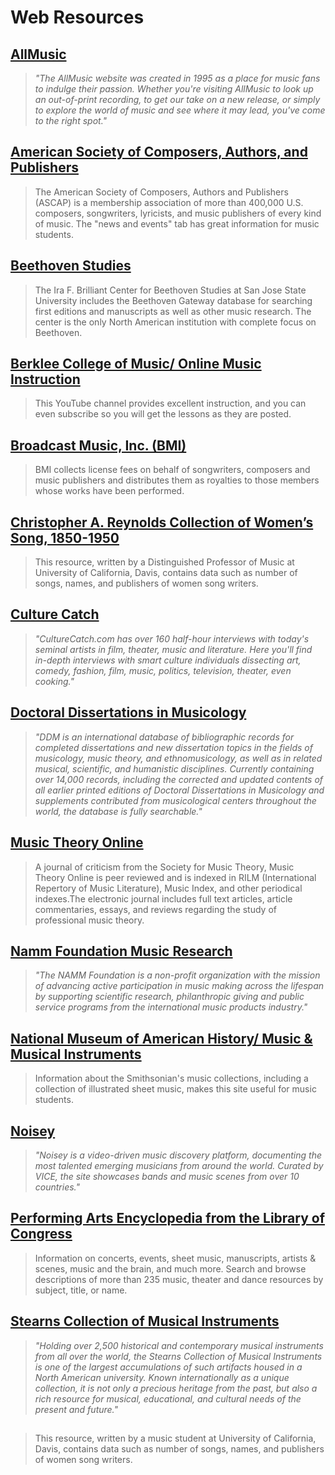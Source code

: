 # Web Resources

## [AllMusic](http://www.allmusic.com/)

> _"The AllMusic website was created in 1995 as a place for music fans to indulge their passion. Whether you're visiting AllMusic to look up an out-of-print recording, to get our take on a new release, or simply to explore the world of music and see where it may lead, you've come to the right spot."_

## [American Society of Composers, Authors, and Publishers](http://www.ascap.com/)

> The American Society of Composers, Authors and Publishers \(ASCAP\) is a membership association of more than 400,000 U.S. composers, songwriters, lyricists, and music publishers of every kind of music. The "news and events" tab has great information for music students.

## [Beethoven Studies](http://www.sjsu.edu/beethoven/)

> The Ira F. Brilliant Center for Beethoven Studies at San Jose State University includes the Beethoven Gateway database for searching first editions and manuscripts as well as other music research. The center is the only North American institution with complete focus on Beethoven.

## [Berklee College of Music/ Online Music Instruction](http://www.youtube.com/user/Berkleemusic)

> This YouTube channel provides excellent instruction, and you can even subscribe so you will get the lessons as they are posted.

## [Broadcast Music, Inc. \(BMI\)](http://www.bmi.com/)

> BMI collects license fees on behalf of songwriters, composers and music publishers and distributes them as royalties to those members whose works have been performed.

## [Christopher A. Reynolds Collection of Women’s Song, 1850-1950](https://merritt.cdlib.org/m/ark:%252F13030%252Fm5br8stc)

> This resource, written by a Distinguished Professor of Music at University of California, Davis, contains data such as number of songs, names, and publishers of women song writers.

## [Culture Catch](http://culturecatch.com/vidcast)

> _"CultureCatch.com has over 160 half-hour interviews with today's seminal artists in film, theater, music and literature. Here you'll find in-depth interviews with smart culture individuals dissecting art, comedy, fashion, film, music, politics, television, theater, even cooking."_

## [Doctoral Dissertations in Musicology](http://www.ams-net.org/ddm/index.php)

> _"DDM is an international database of bibliographic records for completed dissertations and new dissertation topics in the fields of musicology, music theory, and ethnomusicology, as well as in related musical, scientific, and humanistic disciplines. Currently containing over 14,000 records, including the corrected and updated contents of all earlier printed editions of Doctoral Dissertations in Musicology and supplements contributed from musicological centers throughout the world, the database is fully searchable."_

## [Music Theory Online](http://www.mtosmt.org/index.php)

> A journal of criticism from the Society for Music Theory, Music Theory Online is peer reviewed and is indexed in RILM \(International Repertory of Music Literature\), Music Index, and other periodical indexes.The electronic journal includes full text articles, article commentaries, essays, and reviews regarding the study of professional music theory.

## [Namm Foundation Music Research](http://www.nammfoundation.org/)

> _"The NAMM Foundation is a non-profit organization with the mission of advancing active participation in music making across the lifespan by supporting scientific research, philanthropic giving and public service programs from the international music products industry."_

## [National Museum of American History/ Music & Musical Instruments](http://americanhistory.si.edu/collections/subjects/music-musical-instruments)

> Information about the Smithsonian's music collections, including a collection of illustrated sheet music, makes this site useful for music students.

## [Noisey](http://www.noisey.com/)

> _"Noisey is a video-driven music discovery platform, documenting the most talented emerging musicians from around the world. Curated by VICE, the site showcases bands and music scenes from over 10 countries."_

## [Performing Arts Encyclopedia from the Library of Congress](http://www.loc.gov/performingarts/index.html)

> Information on concerts, events, sheet music, manuscripts, artists & scenes, music and the brain, and much more. Search and browse descriptions of more than 235 music, theater and dance resources by subject, title, or name.

## [Stearns Collection of Musical Instruments](http://www.music.umich.edu/research/stearns_collection/index.htm)

> _"Holding over 2,500 historical and contemporary musical instruments from all over the world, the Stearns Collection of Musical Instruments is one of the largest accumulations of such artifacts housed in a North American university. Known internationally as a unique collection, it is not only a precious heritage from the past, but also a rich resource for musical, educational, and cultural needs of the present and future."_

## 

> This resource, written by a music student at University of California, Davis, contains data such as number of songs, names, and publishers of women song writers.



